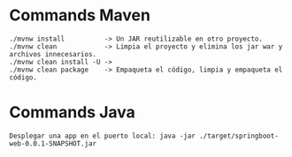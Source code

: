 # Commands Maven

    ./mvnw install          -> Un JAR reutilizable en otro proyecto.
    ./mvnw clean            -> Limpia el proyecto y elimina los jar war y archivos innecesarios.
    ./mvnw clean install -U ->  
    ./mvnw clean package    -> Empaqueta el código, limpia y empaqueta el código.

# Commands Java

    Desplegar una app en el puerto local: java -jar ./target/springboot-web-0.0.1-SNAPSHOT.jar
